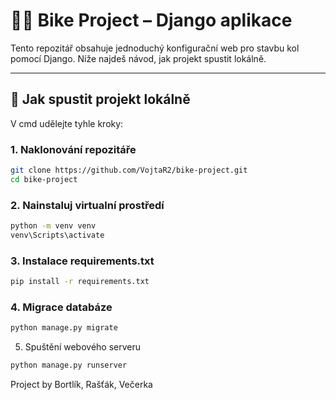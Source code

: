 # 🚴‍♂️ Bike Project – Django aplikace

Tento repozitář obsahuje jednoduchý konfigurační web pro stavbu kol pomocí Django. Níže najdeš návod, jak projekt spustit lokálně.

---

## 🔧 Jak spustit projekt lokálně

V cmd udělejte tyhle kroky:

### 1. Naklonování repozitáře
```bash
git clone https://github.com/VojtaR2/bike-project.git
cd bike-project
```

### 2. Nainstaluj virtualní prostředí
``` bash
python -m venv venv
venv\Scripts\activate

```
### 3. Instalace requirements.txt
``` bash
pip install -r requirements.txt
```
### 4. Migrace databáze
``` bash
python manage.py migrate
```
5. Spuštění webového serveru
   
``` bash
python manage.py runserver
```

Project by Bortlík, Rašťák, Večerka
